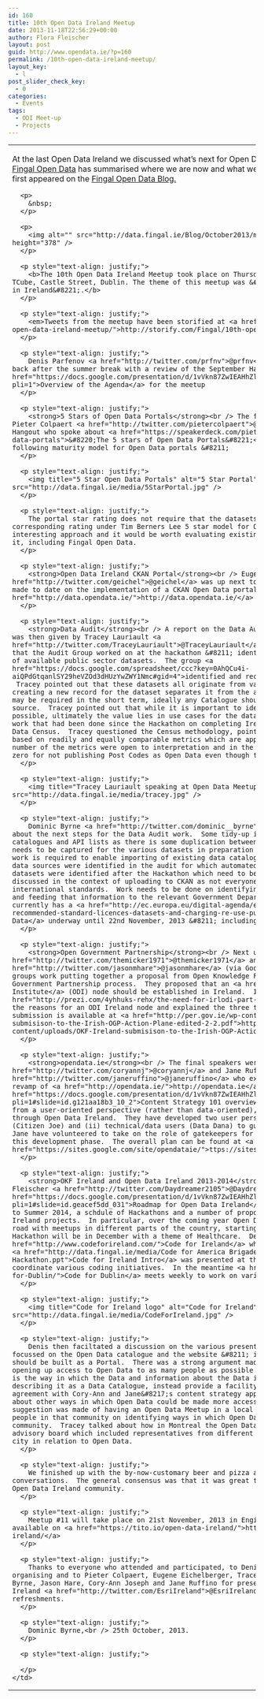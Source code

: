 ```yaml
---
id: 160
title: 10th Open Data Ireland Meetup
date: 2013-11-18T22:56:29+00:00
author: Flora Fleischer
layout: post
guid: http://www.opendata.ie/?p=160
permalink: /10th-open-data-ireland-meetup/
layout_key:
  - l
post_slider_check_key:
  - 0
categories:
  - Events
tags:
  - ODI Meet-up
  - Projects
---
```

<table>
  <tr>
    <td>
      <p>
        At the last Open Data Ireland we discussed what&#8217;s next for Open Data in Ireland. <a href="https://twitter.com/Dominic__Byrne">Dominic Byrne</a> from<a href="http://data.fingal.ie/"> Fingal Open Data</a> has summarised where we are now and what we&#8217;re going to work on next. This post first appeared on the <a href="http://data.fingal.ie/Blog/October2013/Name,38736,en.aspx">Fingal Open Data Blog.</a>
      </p>
      
      <p>
        &nbsp;
      </p>
      
      <p>
        <img alt="" src="http://data.fingal.ie/Blog/October2013/meetup10header.jpg" width="576" height="378" />
      </p>
      
      <p style="text-align: justify;">
        <b>The 10th Open Data Ireland Meetup took place on Thursday 24th October in a new venue at TCube, Castle Street, Dublin. The theme of this meetup was &#8220;The Way Forward for Open Data in Ireland&#8221;.</b>
      </p>
      
      <p style="text-align: justify;">
        <em>Tweets from the meetup have been storified at <a href="http://storify.com/Fingal/10th-open-data-ireland-meetup/">http://storify.com/Fingal/10th-open-data-ireland-meetup/</a></em>
      </p>
      
      <p style="text-align: justify;">
        Denis Parfenov <a href="http://twitter.com/prfnv">@prfnv</a> started off our first meetup back after the summer break with a review of the September Hackathon and an <a href="https://docs.google.com/presentation/d/1vVkn87ZwIEAHhZlCY1VBQ3VTbeKvIGgAVqTTn20jtJY/edit?pli=1">Overview of the Agenda</a> for the meetup
      </p>
      
      <p style="text-align: justify;">
        <strong>5 Stars of Open Data Portals</strong><br /> The first speaker of the evening was Pieter Colpaert <a href="http://twitter.com/pietercolpaert">@pietercolpaert</a> via Google Hangout who spoke about <a href="https://speakerdeck.com/pietercolpaert/the-5-stars-of-open-data-portals">&#8220;The 5 stars of Open Data Portals&#8221;</a> in which he outlined the following maturity model for Open Data portals &#8211;
      </p>
      
      <p style="text-align: justify;">
        <img title="5 Star Open Data Portals" alt="5 Star Portal" src="http://data.fingal.ie/media/5StarPortal.jpg" />
      </p>
      
      <p style="text-align: justify;">
        The portal star rating does not require that the datasets within the portal have a corresponding rating under Tim Berners Lee 5 star model for Open Data datsets.  It is an interesting approach and it would be worth evaluating existing Irish Open Data sites against it, including Fingal Open Data.
      </p>
      
      <p style="text-align: justify;">
        <strong>Open Data Ireland CKAN Portal</strong><br /> Eugene Eichelberger <a href="http://twitter.com/geichel">@geichel</a> was up next to talk about progress that had been made to date on the implementation of a CKAN Open Data portal at <a href="http://data.opendata.ie/">http://data.opendata.ie/</a>
      </p>
      
      <p style="text-align: justify;">
        <strong>Data Audit</strong><br /> A report on the Data Audit work carried out at the meetup was then given by Tracey Lauriault <a href="http://twitter.com/TraceyLauriault">@TraceyLauriault</a>.  Tracey talked about the task that the Audit Group worked on at the hackathon &#8211; identifying and recording the existence of available public sector datasets.  The group <a href="https://docs.google.com/spreadsheet/ccc?key=0AhQCu4i-aiQPdGtqanlSY29heVZOd3dHUzYwZWY1Nmc#gid=4">identified and recorded</a> over 160 datasets.  Tracey pointed out that these datasets all originate from various agencies and the very act of creating a new record for the dataset separates it from the authoritative source.  While this may be required in the short term, ideally any Catalogue should point to an authoritative open source.  Tracey pointed out that while it is important to identify as many datasets as possible, ultimately the value lies in use cases for the data.  Tracey also spoke about the work that had been done since the Hackathon on completing Ireland&#8217;s return for the Open Data Census.  Tracey questioned the Census methodology, pointing out that any census should be based on readily and equally comparable metrics which are applicable in all countries &#8211; a number of the metrics were open to interpretation and in the case of Post Codes, Ireland scored zero for not publishing Post Codes as Open Data even though there are no Post Codes in Ireland.
      </p>
      
      <p style="text-align: justify;">
        <img title="Tracey Lauriault speaking at Open Data Meetup #10" alt="Tracey Lauriault" src="http://data.fingal.ie/media/tracey.jpg" />
      </p>
      
      <p style="text-align: justify;">
        Dominic Byrne <a href="http://twitter.com/dominic__byrne">@dominic__byrne</a> then spoke about the next steps for the Data Audit work.  Some tidy-up is required of the datasets, catalogues and API lists as there is some duplication between them; CKAN compatible metadata needs to be captured for the various datasets in preparation for upload to the portal; some work is required to enable importing of existing data catalogues into the portal; a lot of HTML data sources were identified in the audit for which automated scrapers could be built; further datasets were identified after the Hackathon which need to be added.  The PSI licence was also discussed in the context of uploading to CKAN as not everyone considers it to be open to international standards.  Work needs to be done on identifying the areas requiring improvement and feeding that information to the relevant Government Department.  The European Commission currently has a <a href="http://ec.europa.eu/digital-agenda/en/news/consultation-guidelines-recommended-standard-licences-datasets-and-charging-re-use-public">Consultation re Open Data</a> underway until 22nd November, 2013 &#8211; including questions re licencing.
      </p>
      
      <p style="text-align: justify;">
        <strong>Open Government Partnership</strong><br /> Next up were Mick Byrne <a href="http://twitter.com/themicker1971">@themicker1971</a> and Jason Hare <a href="http://twitter.com/jasonmhare">@jasonmhare</a> (via Google hangout) to report on their groups work putting together a proposal from Open Knowledge Foundation Ireland to the Open Government Partnership process.  They proposed that an <a href="http://theodi.org/">Open Data Institute</a> (ODI) node should be established in Ireland.  In their <a href="http://prezi.com/4yhhuks-rehx/the-need-for-irlodi-part-2/">presentation</a> they outlined the reasons for an ODI Ireland node and explained the three tiers of ODI nodes.  The final submission is available at <a href="http://per.gov.ie/wp-content/uploads/OKF-Ireland-submisison-to-the-Irish-OGP-Action-Plane-edited-2-2.pdf">http://per.gov.ie/wp-content/uploads/OKF-Ireland-submisison-to-the-Irish-OGP-Action-Plane-edited-2-2.pdf</a>
      </p>
      
      <p style="text-align: justify;">
        <strong>opendata.ie</strong><br /> The final speakers were Cory-Ann Joseph <a href="http://twitter.com/coryannj">@coryannj</a> and Jane Ruffino <a href="http://twitter.com/janeruffino">@janeruffino</a> who explained the thinking behind the revamp of <a href="http://opendata.ie/">http://opendata.ie</a> with a <a href="https://docs.google.com/presentation/d/1vVkn87ZwIEAHhZlCY1VBQ3VTbeKvIGgAVqTTn20jtJY/edit?pli=1#slide=id.g121aa18b3_10_2">Content Strategy 101 overview</a>.  The site is being designed from a user-oriented perspective (rather than data-oriented), to facilitate a user journey through Open Data Ireland.  They have developed two user personas &#8211; (i) regular citizens (Citizen Joe) and (ii) technical/data users (Data Dana) to guide this process.  Cory-Ann and Jane have volunteered to take on the role of gatekeepers for the site while it is going through this development phase.  The overall plan can be found at <a href="https://sites.google.com/site/opendataie/">ttps://sites.google.com/site/opendataie/</a>
      </p>
      
      <p style="text-align: justify;">
        <strong>OKF Ireland and Open Data Ireland 2013-2014</strong><br /> Denis Parfenov and Flora Fleischer <a href="http://twitter.com/Daydreamer2105">@Daydreamer2105</a> then proposed a <a href="https://docs.google.com/presentation/d/1vVkn87ZwIEAHhZlCY1VBQ3VTbeKvIGgAVqTTn20jtJY/edit?pli=1#slide=id.geacef5dd_031">Roadmap for Open Data Ireland</a> including a meetup schedule up to Summer 2014, a schdule of Hackathons and a number of proposed Open Knowledge Foundation Ireland projects.  In particular, over the coming year Open Data Ireland meetups will hit the road with meetups in different parts of the country, starting with Cork in January.  The next Hackathon will be in December with a theme of Healthcare.  Denis also mentioned <a href="http://www.codeforireland.com/">Code for Ireland</a> which will kick off in November (a <a href="http://data.fingal.ie/media/Code for America Brigade Code for Ireland - CKAN Hackathon.ppt">Code for Ireland Intro</a> was presented at the Hackathon) and also the need to coordinate various coding initiatives.  In the meantime <a href="http://www.meetup.com/Code-for-Dublin/">Code for Dublin</a> meets weekly to work on various projects.
      </p>
      
      <p style="text-align: justify;">
        <img title="Code for Ireland logo" alt="Code for Ireland" src="http://data.fingal.ie/media/CodeForIreland.jpg" />
      </p>
      
      <p style="text-align: justify;">
        Denis then faciltated a discussion on the various presentations.  The discussion mainly focussed on the Open Data catalogue and the website &#8211; in particular whether opendata.ie should be built as a Portal.  There was a strong argument made that opendata.ie should be about opening up access to Open Data to as many people as possible and equally important in doing so is the way in which the Data and information about the Data is presented e.g. rather than describing it as a Data Catalogue, instead provide a facility to Find Data.  There was general agreement with Cory-Ann and Jane&#8217;s content strategy approach.  There was also discussion about other ways in which Open Data could be made more accessible to the wider community.  A suggestion was made of having an Open Data Meetup in a local community where we would work with people in that community on identifying ways in which Open Data could help them and their community.  Tracey talked about how in Montreal the Open Data community had established an advisory board which included representatives from different walks of life and who advised the city in relation to Open Data.
      </p>
      
      <p style="text-align: justify;">
        We finished up with the by-now-customary beer and pizza and a great buzz of follow-on conversations.  The general consensus was that it was great to see things moving forward in the Open Data Ireland community.
      </p>
      
      <p style="text-align: justify;">
        Meetup #11 will take place on 21st November, 2013 in Engine Yard &#8211; details will be available on <a href="https://tito.io/open-data-ireland/">https://tito.io/open-data-ireland/</a>
      </p>
      
      <p style="text-align: justify;">
        Thanks to everyone who attended and participated, to Denis Parfenov and Flora Fleischer for organising and to Pieter Colpaert, Eugene Eichelberger, Tracey Lauriault, Dominic Byrne, Mick Byrne, Jason Hare, Cory-Ann Joseph and Jane Ruffino for presenting.  A special thanks to ESRI Ireland <a href="http://twitter.com/EsriIreland">@EsriIreland</a> for sponsoring the venue and refreshments.
      </p>
      
      <p style="text-align: justify;">
        Dominic Byrne,<br /> 25th October, 2013.
      </p>
      
      <p style="text-align: justify;">
        ‎
      </p>
    </td>
  </tr>
</table>